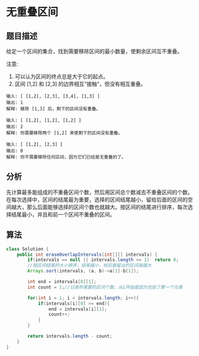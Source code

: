 # 无重叠区间

## 题目描述

给定一个区间的集合，找到需要移除区间的最小数量，使剩余区间互不重叠。

注意:

1. 可以认为区间的终点总是大于它的起点。
2. 区间 [1,2] 和 [2,3] 的边界相互“接触”，但没有相互重叠。

```
输入: [ [1,2], [2,3], [3,4], [1,3] ]
输出: 1
解释: 移除 [1,3] 后，剩下的区间没有重叠。

输入: [ [1,2], [1,2], [1,2] ]
输出: 2
解释: 你需要移除两个 [1,2] 来使剩下的区间没有重叠。

输入: [ [1,2], [2,3] ]
输出: 0
解释: 你不需要移除任何区间，因为它们已经是无重叠的了。
```

## 分析

先计算最多能组成的不重叠区间个数，然后用区间总个数减去不重叠区间的个数。在每次选择中，区间的结尾最为重要，选择的区间结尾越小，留给后面的区间的空间越大，那么后面能够选择的区间个数也就越大。按区间的结尾进行排序，每次选择结尾最小，并且和前一个区间不重叠的区间。

## 算法

```java
class Solution {
    public int eraseOverlapIntervals(int[][] intervals) {
        if(intervals == null || intervals.length <= 1)  return 0;
        //按区间结尾的大小排序，结尾越小，给后面留出的区间就越大
        Arrays.sort(intervals, (a, b)->a[1]-b[1]);

        int end = intervals[0][1];
        int count = 1;//记录所需要的区间个数，从1开始是因为包括了第一个元素

        for(int i = 1; i < intervals.length; i++){
            if(intervals[i][0] >= end){
                end = intervals[i][1];
                count++;
            }
        }

        return intervals.length - count;
    }
}
```
